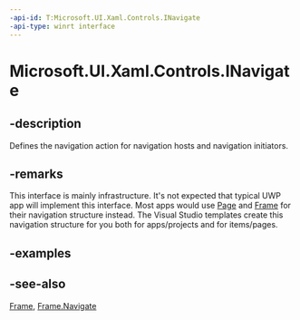 ```yaml
---
-api-id: T:Microsoft.UI.Xaml.Controls.INavigate
-api-type: winrt interface
---
```


<!-- Interface syntax.
public interface INavigate : 
-->

# Microsoft.UI.Xaml.Controls.INavigate

## -description

Defines the navigation action for navigation hosts and navigation initiators.

## -remarks

This interface is mainly infrastructure. It's not expected that typical UWP app will implement this interface. Most apps would use [Page](page.md) and [Frame](frame.md) for their navigation structure instead. The Visual Studio templates create this navigation structure for you both for apps/projects and for items/pages.

## -examples

## -see-also

[Frame](frame.md), [Frame.Navigate](/windows/windows-app-sdk/api/winrt/microsoft.ui.xaml.controls.frame.navigate)
